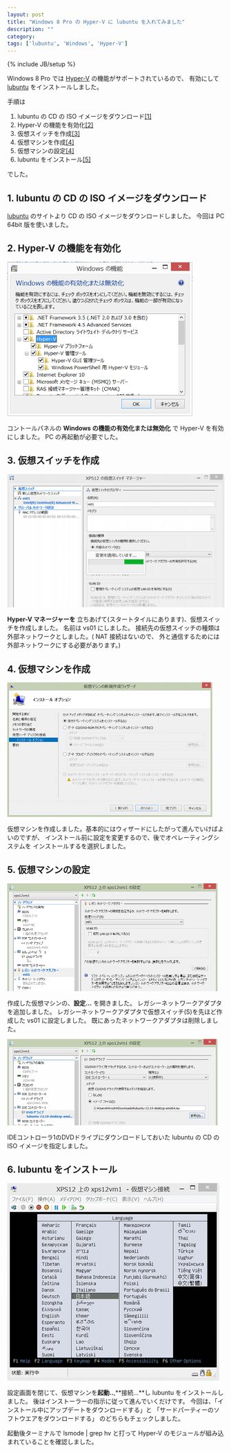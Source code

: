 ```yaml
---
layout: post
title: "Windows 8 Pro の Hyper-V に lubuntu を入れてみました"
description: ""
category: 
tags: ['lubuntu', 'Windows', 'Hyper-V']
---
```

{% include JB/setup %}

Windows 8 Pro では [Hyper-V](http://ja.wikipedia.org/wiki/Hyper-V) の機能がサポートされているので、
有効にして [lubuntu](http://lubuntu.net/) をインストールしました。

手順は

1. lubuntu の CD の ISO イメージをダウンロード<a href="#s1">[1]</a>
2. Hyper-V の機能を有効化<a href="#s2">[2]</a>
3. 仮想スイッチを作成<a href="#s3">[3]</a>
4. 仮想マシンを作成<a href="#s4">[4]</a>
5. 仮想マシンの設定<a href="#s4">[4]</a>
6. lubuntu をインストール<a href="#s5">[5]</a>

でした。

## <a name="s1">1. lubuntu の CD の ISO イメージをダウンロード</a>

[lubuntu](http://lubuntu.net/) のサイトより CD の ISO イメージをダウンロードしました。
今回は PC 64bit 版を使いました。

## <a name="s2">2. Hyper-V の機能を有効化</a>

<img src="/assets/images/2012-11/hv1.png" />

コントールパネルの **Windows の機能の有効化または無効化** で Hyper-V を有効にしました。
PC の再起動が必要でした。

## <a name="s3">3. 仮想スイッチを作成</a>

<img src="/assets/images/2012-11/hv2.png" />

**Hyper-V マネージャーを** 立ちあげて(スタートタイルにあります)、仮想スイッチを作成しました。
名前は vs01 にしました。
接続先の仮想スイッチの種類は外部ネットワークとしました。( NAT 接続はないので、
外と通信するためには外部ネットワークにする必要があります。)

## <a name="s4">4. 仮想マシンを作成</a>

<img src="/assets/images/2012-11/hv3.png" />

仮想マシンを作成しました。基本的にはウィザードにしたがって進んでいけばよいのですが、
インストール前に設定を変更するので、後でオペレーティングシステムを
インストールするを選択しました。

## <a name="s4">5. 仮想マシンの設定</a>

<img src="/assets/images/2012-11/hv4.png" />

作成した仮想マシンの、**設定...**  を開きました。
レガシーネットワークアダプタを追加しました。
レガシーネットワークアダプタで仮想スイッチ(S)を先ほど作成した vs01 に設定しました。
既にあったネットワークアダプタは削除しました。

<img src="/assets/images/2012-11/hv5.png" />

IDEコントローラ1のDVDドライブにダウンロードしておいた lubuntu の CD の ISO イメージを指定しました。

## <a name="s5">6. lubuntu をインストール</a>

<img src="/assets/images/2012-11/hv6.png" />

設定画面を閉じて、仮想マシンを**起動..**,**接続...**し lubuntu をインストールしました。
後はインストーラーの指示に従って進んでいくだけです。
今回は、「インストール中にアップデートをダウンロードする」と
「サードパーティーのソフトウエアをダウンロードする」 のどちらもチェックしました。

起動後ターミナルで lsmode | grep hv と打って Hyper-V のモジュールが組み込まれていることを確認しました。
